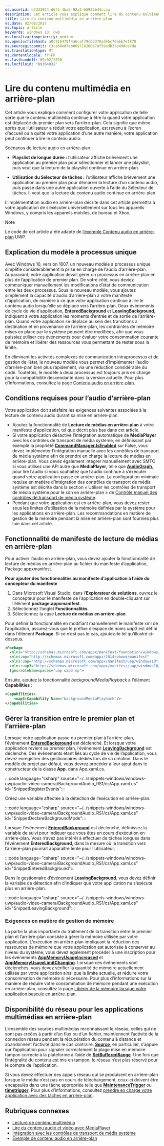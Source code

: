 ```yaml
---
ms.assetid: b7333924-d641-4ba5-92a2-65925b44ccaa
description: Cet article vous explique comment lire du contenu multimédia pendant l’exécution de votre application en arrière-plan.
title: Lire du contenu multimédia en arrière-plan
ms.date: 02/08/2017
ms.topic: article
keywords: windows 10, uwp
ms.localizationpriority: medium
ms.openlocfilehash: a0c816470f4a6caf79cb3370a39bc76abb7ef878
ms.sourcegitcommit: c3ca68e87eb06971826087af59adb33e490ce7da
ms.translationtype: MT
ms.contentlocale: fr-FR
ms.lasthandoff: 09/02/2020
ms.locfileid: "89364032"
---
```

# <a name="play-media-in-the-background"></a>Lire du contenu multimédia en arrière-plan
Cet article vous explique comment configurer votre application de telle sorte que le contenu multimédia continue à être lu quand votre application est déplacée du premier plan vers l’arrière-plan. Cela signifie que même après que l’utilisateur a réduit votre application, est revenu à l’écran d’accueil ou a quitté votre application d’une autre manière, votre application peut continuer à lire le contenu audio. 

Scénarios de lecture audio en arrière-plan :

-   **Playslist de longue durée :** l’utilisateur affiche brièvement une application au premier plan pour sélectionner et lancer une playslist, puis veut que la lecture de la playslist continue en arrière-plan.

-   **Utilisation du Sélecteur de tâches :** l’utilisateur affiche brièvement une application au premier plan pour démarrer la lecture d’un contenu audio, puis passe dans une autre application ouverte à l’aide du Sélecteur de tâches. Il veut que la lecture du contenu audio continue en arrière-plan.

L’implémentation audio en arrière-plan décrite dans cet article permettra à votre application de s’exécuter universellement sur tous les appareils Windows, y compris les appareils mobiles, de bureau et Xbox.

> [!NOTE]
> Le code de cet article a été adapté de [l’exemple Contenu audio en arrière-plan](https://github.com/Microsoft/Windows-universal-samples/tree/master/Samples/BackgroundMediaPlayback) UWP.

## <a name="explanation-of-one-process-model"></a>Explication du modèle à processus unique
Avec Windows 10, version 1607, un nouveau modèle à processus unique simplifie considérablement la prise en charge de l’audio d’arrière-plan. Auparavant, votre application devait gérer un processus en arrière-plan en plus de l’application de premier plan. De votre côté, vous deviez communiquer manuellement les modifications d’état de communication entre les deux processus. Sous le nouveau modèle, vous ajoutez simplement la capacité d’audio d’arrière-plan à votre manifeste d’application, de manière à ce que votre application continue à lire le contenu audio lorsqu’elle se déplace vers l’arrière-plan. Deux événements de cycle de vie d’application, [**EnteredBackground**](/uwp/api/windows.applicationmodel.core.coreapplication.enteredbackground) et [**LeavingBackground**](/uwp/api/windows.applicationmodel.core.coreapplication.leavingbackground), indiquent à votre application les moments d’entrée et de sortie de l’arrière-plan. Quand votre application se déplace au sein des transitions à destination et en provenance de l’arrière-plan, les contraintes de mémoire mises en place par le système peuvent être modifiées, afin que vous puissiez utiliser ces événements pour évaluer votre consommation courante de mémoire et libérer des ressources vous permettant de rester sous la limite.

En éliminant les activités complexes de communication intraprocessus et de gestion de l’état, le nouveau modèle vous permet d’implémenter l’audio d’arrière-plan bien plus rapidement, via une réduction considérable du code. Toutefois, le modèle à deux processus est toujours pris en charge pour la compatibilité descendante dans la version actuelle. Pour plus d’informations, consultez la page [Contenu audio en arrière-plan](legacy-background-media-playback.md).

## <a name="requirements-for-background-audio"></a>Conditions requises pour l’audio d’arrière-plan
Votre application doit satisfaire les exigences suivantes associées à la lecture de contenu audio durant sa mise en arrière-plan.

* Ajoutez la fonctionnalité de **Lecture de médias en arrière-plan** à votre manifeste d’application, tel que décrit plus bas dans cet article.
* Si votre application désactive l’intégration automatique de **MediaPlayer** avec les contrôles de transport de média système, en définissant par exemple la propriété [**CommandManager.IsEnabled**](/uwp/api/windows.media.playback.mediaplaybackcommandmanager.isenabled) sur False, vous devez implémenter l’intégration manuelle avec les contrôles de transport de média système afin de prendre en charge la lecture de médias en arrière-plan. Vous devez également intégrer manuellement avec SMTC si vous utilisez une API autre que **MediaPlayer**, telle que  [**AudioGraph**](/uwp/api/Windows.Media.Audio.AudioGraph), pour lire l’audio si vous souhaitez que l’audio continue à s’exécuter quand votre application passe en arrière-plan. La configuration minimale requise en matière d’intégration des contrôles de transport de média système est décrite dans la section « Utiliser les contrôles de transport de média système pour le son en arrière-plan » de [Contrôle manuel des contrôles de transport de média système](system-media-transport-controls.md).
* Pendant que votre application est en arrière-plan, vous devez rester sous les limites d’utilisation de la mémoire définies par le système pour les applications en arrière-plan. Les recommandations en matière de gestion de la mémoire pendant la mise en arrière-plan sont fournies plus loin dans cet article.

## <a name="background-media-playback-manifest-capability"></a>Fonctionnalité de manifeste de lecture de médias en arrière-plan
Pour activer l’audio en arrière-plan, vous devez ajouter la fonctionnalité de lecture de médias en arrière-plan au fichier du manifeste d’application, Package.appxmanifest. 

**Pour ajouter des fonctionnalités au manifeste d’application à l’aide du concepteur du manifeste**

1.  Dans Microsoft Visual Studio, dans l’**Explorateur de solutions**, ouvrez le concepteur pour le manifeste de l’application en double-cliquant sur l’élément **package.appxmanifest**.
2.  Sélectionnez l’onglet **Fonctionnalités**.
3.  Sélectionnez la case **Lecture de médias en arrière-plan**.

Pour définir la fonctionnalité en modifiant manuellement le manifeste xml de l’application, assurez-vous que le préfixe d’espace de noms *uap3* est défini dans l’élément **Package**. Si ce n’est pas le cas, ajoutez-le tel qu’illustré ci-dessous.
```xml
<Package
  xmlns="http://schemas.microsoft.com/appx/manifest/foundation/windows10"
  xmlns:mp="http://schemas.microsoft.com/appx/2014/phone/manifest"
  xmlns:uap="http://schemas.microsoft.com/appx/manifest/uap/windows10"
  xmlns:uap3="http://schemas.microsoft.com/appx/manifest/uap/windows10/3"
  IgnorableNamespaces="uap uap3 mp">
```

Ensuite, ajoutez la fonctionnalité  *backgroundMediaPlayback* à l’élément **Capabilities** :
```xml
<Capabilities>
    <uap3:Capability Name="backgroundMediaPlayback"/>
</Capabilities>
```

## <a name="handle-transitioning-between-foreground-and-background"></a>Gérer la transition entre le premier plan et l’arrière-plan
Lorsque votre application passe du premier plan à l’arrière-plan, l’événement [**EnteredBackground**](/uwp/api/windows.applicationmodel.core.coreapplication.enteredbackground) est déclenché. Et lorsque votre application revient au premier plan, l’événement [**LeavingBackground**](/uwp/api/windows.applicationmodel.core.coreapplication.leavingbackground) est déclenché. Ces événements étant liés au cycle de vie de l’application, vous devez enregistrer des gestionnaires dédiés lors de sa création. Dans le modèle de projet par défaut, vous devrez procéder à leur ajout dans le constructeur de la classe **App**, dans App.xaml.cs. 

:::code language="csharp" source="~/../snippets-windows/windows-uwp/audio-video-camera/BackgroundAudio_RS1/cs/App.xaml.cs" id="SnippetRegisterEvents":::

Créez une variable affectée à la détection de l’exécution en arrière-plan.

:::code language="csharp" source="~/../snippets-windows/windows-uwp/audio-video-camera/BackgroundAudio_RS1/cs/App.xaml.cs" id="SnippetDeclareBackgroundMode":::

Lorsque l’événement [**EnteredBackground**](/uwp/api/windows.applicationmodel.core.coreapplication.enteredbackground) est déclenché, définissez la variable de suivi pour indiquer que vous êtes en cours d’exécution en arrière-plan. Vous n’avez pas intérêt à effectuer de tâches longues dans l’événement **EnteredBackground**, dans la mesure où la transition vers l’arrière-plan pourrait apparaître lente pour l’utilisateur.

:::code language="csharp" source="~/../snippets-windows/windows-uwp/audio-video-camera/BackgroundAudio_RS1/cs/App.xaml.cs" id="SnippetEnteredBackground":::

Dans le gestionnaire d’événement [**LeavingBackground**](/uwp/api/windows.applicationmodel.core.coreapplication.leavingbackground), vous devez définir la variable de détection afin d’indiquer que votre application ne s’exécute plus en arrière-plan.

:::code language="csharp" source="~/../snippets-windows/windows-uwp/audio-video-camera/BackgroundAudio_RS1/cs/App.xaml.cs" id="SnippetLeavingBackground":::

### <a name="memory-management-requirements"></a>Exigences en matière de gestion de mémoire
La partie la plus importante du traitement de la transition entre le premier plan et l’arrière-plan consiste à gérer la mémoire utilisée par votre application. L’exécution en arrière-plan impliquant la réduction des ressources de mémoire que votre application est autorisée à conserver au niveau du système, vous devez également procéder à une inscription pour les événements [**AppMemoryUsageIncreased**](/uwp/api/windows.system.memorymanager.appmemoryusageincreased) et [**AppMemoryUsageLimitChanging**](/uwp/api/windows.system.memorymanager.appmemoryusagelimitchanging). Lorsque ces événements sont déclenchés, vous devez vérifier la quantité de mémoire actuellement utilisée par votre application ainsi que la limite actuelle, et réduire votre consommation de mémoire si nécessaire. Pour plus d’informations sur la manière de réduire votre consommation de mémoire pendant une exécution en arrière-plan, consultez la page [Libérer de la mémoire lorsque votre application bascule en arrière-plan](../launch-resume/reduce-memory-usage.md).

## <a name="network-availability-for-background-media-apps"></a>Disponibilité du réseau pour les applications multimédias en arrière-plan
L’ensemble des sources multimédias reconnaissant le réseau, celles qui ne sont pas créées à partir d’un flux ou d’un fichier, maintiennent l’activité de la connexion réseau pendant la récupération du contenu à distance et abandonnent l’activité dans le cas contraire. [**Source**](/uwp/api/Windows.Media.Core.MediaStreamSource), en particulier, s’appuie sur l’application pour signaler correctement la plage mise en mémoire tampon correcte à la plateforme à l’aide de [**SetBufferedRange**](/uwp/api/windows.media.core.mediastreamsource.setbufferedrange). Une fois que l’intégralité du contenu est mis en tampon, le réseau n’est plus réservé pour le compte de l’application.

Si vous devez effectuer des appels réseau qui se produisent en arrière-plan lorsque le média n’est pas en cours de téléchargement, ceux-ci doivent être encapsulés dans une tâche appropriée telle que [**MaintenanceTrigger**](/uwp/api/Windows.ApplicationModel.Background.MaintenanceTrigger) ou [**timetrigger**](/uwp/api/Windows.ApplicationModel.Background.TimeTrigger). Pour plus d’informations, consultez [prendre en charge votre application avec des tâches en arrière-plan](../launch-resume/support-your-app-with-background-tasks.md).

## <a name="related-topics"></a>Rubriques connexes
* [Lecture de contenu multimédia](media-playback.md)
* [Lire du contenu audio et vidéo avec MediaPlayer](play-audio-and-video-with-mediaplayer.md)
* [Intégration avec les contrôles de transport de média système](integrate-with-systemmediatransportcontrols.md)
* [Exemple de contenu audio en arrière-plan](https://github.com/Microsoft/Windows-universal-samples/tree/master/Samples/BackgroundMediaPlayback)

 

 
